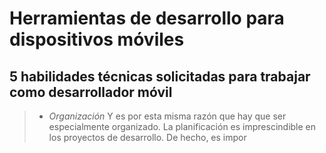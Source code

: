 # Herramientas de desarrollo para dispositivos móviles


##  5 habilidades técnicas solicitadas para trabajar como desarrollador móvil
> - *Organización* Y es por esta misma razón que hay que ser especialmente organizado. La planificación es imprescindible en los proyectos de desarrollo. De hecho, es impor
